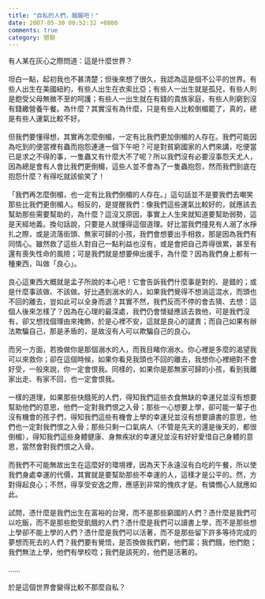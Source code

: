 ```yaml
---
title: "自私的人們，醒醒吧！"
date: 2007-05-30 00:52:32 +0800
comments: true
category: 閒聊
---
```

有人某在灰心之際問道：這是什麼世界？<br /><br />坦白一點，起初我也不甚清楚；但後來想了很久，我認為這是個不公平的世界。有些人出生在美國紐約，有些人出生在衣索比亞；有些人一出生就是孤兒，有些人則是飽受父母無微不至的呵護；有些人一出生就在有錢的貴族家庭，有些人則窮到沒有錢繳營養午餐。為什麼？其實沒有為什麼，只是有些人比較倒楣罷了，真的，總是有些人運氣比較不好。<br /><br />但我們要懂得想，其實再怎麼倒楣，一定有比我們更加倒楣的人存在。我們可能因為吃到的便當裡有蟲而抱怨連連一個下午吧？可是對貧窮國家的人們來講，吃便當已是求之不得的事，一隻蟲又有什麼大不了呢？所以我們沒有必要沒事怨天尤人，因為總是會有人會比我們更倒楣，這些人並不會為了一隻蟲抱怨，然而我們到底在抱怨什麼？有得吃就該偷笑了！<br /><br />「我們再怎麼倒楣，也一定有比我們倒楣的人存在。」這句話並不是要我們去嘲笑那些比我們更倒楣人。相反的，是提醒我們：像我們這些運氣比較好的，就應該去幫助那些需要幫助的，為什麼？這沒又原因，事實上人生來就知道要幫助弱勢，這是天經地義。換句話說，只要是人就懂得這個道理。好比當我們撞見有人溺了水掙扎之際，或是流落街頭、無家可歸的小孩，我們會想要出手相救，那是因為我們有同情心。雖然救了這些人對自己一點利益也沒有，或是會把自己弄得很累，甚至有還有喪失性命的風險；可是我們就是想要伸出援手，為什麼？因為我們身上都有一種東西，叫做「良心」。<br /><br />良心這東西大概就是孟子所說的本心吧！它會告訴我們什麼事是對的、是錯的；或是什麼事該做、不該做。好比遇到溺水的人，如果我們覺得不想淌這混水，而頭也不回的離去，豈如此可以全身而退？其實不然，我們反而不停的會去猜、去想：這個人後來怎樣了？因為在心理的最深處，我們仍會懷疑應該去救他，可是我們沒有，卻又想找個理由來掩飾，於是心裡不安，這就是良心的譴責；而自己如果有辦法欺騙自己，那是矛盾的，是故沒有人可以欺騙自己的良心。<br /><br />而另一方面，若換做你是那個溺水的人，而我目睹你溺水。你心裡是多麼的渴望我可以來救你；卻在這個時候，如果你看見我頭也不回的離去，我想你心裡絕對不會好受，一般來說，你一定會恨我。同樣的，如果你是那無家可歸的小孩，看到我離家出走、有家不回，也一定會恨我。<br /><br />一樣的道理，如果那些快餓死的人們，得知我們這些衣食無缺的幸運兒並沒有想要幫助他們的意思，他們一定對我們恨之入骨；那些一心想要上學，卻可能一輩子也沒有機會的孩子們，得知我們這些有機會上學的幸運兒並沒有想要讀書的意思，他們也一定對我們恨之入骨；那些只剩一口氣病人（不管是先天的還是後天的，都很倒楣），得知我們這些身體健康、身無疾狀的幸運兒並沒有好好愛惜自己身體的意思，當然會對我們恨之入骨。<br /><br />而我們不可能無故出生在這麼好的環境裡，因為天下永遠沒有白吃的午餐，所以使我們身處幸運的代價，其實就是要幫助那些不幸運的人，這樣才是公平的。然，方對得起良心；不然，得享受安逸之際，應感到非常的愧疚才是。有憐憫心人就應如此。<br /><br />試問，憑什麼是我們出生在富裕的台灣，而不是那些窮國的人們？憑什麼是我們可以吃飯，而不是那些飽受飢餓的人們？憑什麼是我們可以讀書上學，而不是那些想上學卻不能上學的人們？憑什麼是我們可以活著，而不是那些留下許多等待完成的夢想而死去的人們？我們要有覺悟，是否換做我們窮，他們富；我們餓，他們飽；我們無法上學，他們有學校唸；我們是該死的，他們是活著的。<br /><br />......<br /><br />於是這個世界會變得比較不那麼自私？<br />
